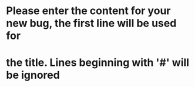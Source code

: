 

# Please enter the content for your new bug, the first line will be used for
# the title.  Lines beginning with '#' will be ignored

